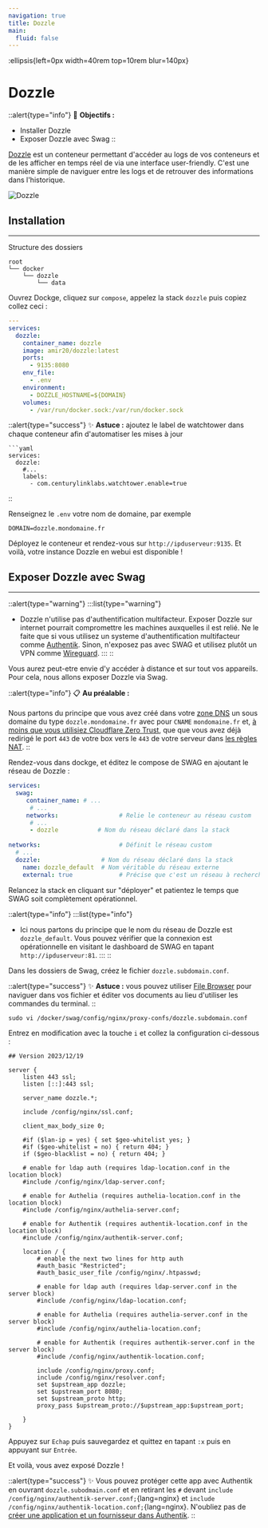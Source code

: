 ```yaml
---
navigation: true
title: Dozzle
main:
  fluid: false
---
```

:ellipsis{left=0px width=40rem top=10rem blur=140px}
# Dozzle

::alert{type="info"}
🎯 __Objectifs :__
- Installer Dozzle
- Exposer Dozzle avec Swag
::

[Dozzle](https://dozzle.dev/) est un conteneur permettant d'accéder au logs de vos conteneurs et de les afficher en temps réel de via une interface user-friendly. C'est une manière simple de naviguer entre les logs et de retrouver des informations dans l'historique.

![Dozzle](https://blog.unixhost.pro/wp-content/uploads/2023/03/image-5.png)

## Installation
---
Structure des dossiers

```console
root
└── docker
    └── dozzle
        └── data
```

Ouvrez Dockge, cliquez sur `compose`, appelez la stack `dozzle` puis copiez collez ceci :

```yaml
---
services:
  dozzle:
    container_name: dozzle
    image: amir20/dozzle:latest
    ports:
      - 9135:8080
    env_file:
      - .env
    environment:
      - DOZZLE_HOSTNAME=${DOMAIN}
    volumes:
      - /var/run/docker.sock:/var/run/docker.sock
```

::alert{type="success"}
✨ __Astuce :__ ajoutez le label de watchtower dans chaque conteneur afin d'automatiser les mises à jour

    ```yaml
    services:
      dozzle:
        #...
        labels:
          - com.centurylinklabs.watchtower.enable=true
::

Renseignez le `.env` votre nom de domaine, par exemple

```properties
DOMAIN=dozzle.mondomaine.fr
```

Déployez le conteneur et rendez-vous sur `http://ipduserveur:9135`. Et voilà, votre instance Dozzle en webui est disponible !

## Exposer Dozzle avec Swag
---

::alert{type="warning"}
:::list{type="warning"}
- Dozzle n'utilise pas d'authentification multifacteur. Exposer Dozzle sur internet pourrait compromettre les machines auxquelles il est relié. Ne le faite que si vous utilisez un systeme d'authentification multifacteur comme [Authentik](/serveex/securite/authentik/). Sinon, n'exposez pas avec SWAG et utilisez plutôt un VPN comme [Wireguard](/serveex/securite/wireguard).
:::
::

Vous aurez peut-etre envie d'y accéder à distance et sur tout vos appareils. Pour cela, nous allons exposer Dozzle via Swag.

::alert{type="info"}
📋 __Au préalable :__
<br/><br/>
Nous partons du principe que vous avez créé dans votre [zone DNS](/generalites/dns) un sous domaine du type `dozzle.mondomaine.fr` avec pour `CNAME` `mondomaine.fr` et, [à moins que vous utilisiez Cloudflare Zero Trust](/serveex/securite/cloudflare), que que vous avez déjà redirigé le port `443` de votre box vers le `443` de votre serveur dans [les règles NAT](/generalites/nat).
::

Rendez-vous dans dockge, et éditez le compose de SWAG en ajoutant le réseau de Dozzle :

```yaml
services:
  swag:
     container_name: # ...
      # ... 
     networks:                 # Relie le conteneur au réseau custom 
      # ...           
      - dozzle           # Nom du réseau déclaré dans la stack
    
networks:                      # Définit le réseau custom
  # ...
  dozzle:                 # Nom du réseau déclaré dans la stack
    name: dozzle_default  # Nom véritable du réseau externe
    external: true             # Précise que c'est un réseau à rechercher en externe
```

Relancez la stack en cliquant sur "déployer" et patientez le temps que SWAG soit complètement opérationnel.

::alert{type="info"}
:::list{type="info"}
- Ici nous partons du principe que le nom du réseau de Dozzle est `dozzle_default`. Vous pouvez vérifier que la connexion est opérationnelle en visitant le dashboard de SWAG en tapant `http://ipduserveur:81`.
:::
::


Dans les dossiers de Swag, créez le fichier `dozzle.subdomain.conf`.

::alert{type="success"}
✨ __Astuce :__ vous pouvez utiliser [File Browser](/serveex/files/file-browser) pour naviguer dans vos fichier et éditer vos documents au lieu d'utiliser les commandes du terminal.
::

```shell
sudo vi /docker/swag/config/nginx/proxy-confs/dozzle.subdomain.conf
```
Entrez en modification avec la touche `i` et collez la configuration ci-dessous :

```nginx
## Version 2023/12/19

server {
    listen 443 ssl;
    listen [::]:443 ssl;

    server_name dozzle.*;

    include /config/nginx/ssl.conf;

    client_max_body_size 0;

    #if ($lan-ip = yes) { set $geo-whitelist yes; }
    #if ($geo-whitelist = no) { return 404; }
    if ($geo-blacklist = no) { return 404; }

    # enable for ldap auth (requires ldap-location.conf in the location block)
    #include /config/nginx/ldap-server.conf;

    # enable for Authelia (requires authelia-location.conf in the location block)
    #include /config/nginx/authelia-server.conf;

    # enable for Authentik (requires authentik-location.conf in the location block)
    #include /config/nginx/authentik-server.conf;

    location / {
        # enable the next two lines for http auth
        #auth_basic "Restricted";
        #auth_basic_user_file /config/nginx/.htpasswd;

        # enable for ldap auth (requires ldap-server.conf in the server block)
        #include /config/nginx/ldap-location.conf;

        # enable for Authelia (requires authelia-server.conf in the server block)
        #include /config/nginx/authelia-location.conf;

        # enable for Authentik (requires authentik-server.conf in the server block)
        #include /config/nginx/authentik-location.conf;

        include /config/nginx/proxy.conf;
        include /config/nginx/resolver.conf;
        set $upstream_app dozzle;
        set $upstream_port 8080;
        set $upstream_proto http;
        proxy_pass $upstream_proto://$upstream_app:$upstream_port;

    }
}
```

Appuyez sur `Echap` puis sauvegardez et quittez en tapant `:x` puis en appuyant sur `Entrée`.

Et voilà, vous avez exposé Dozzle !

::alert{type="success"}
✨ Vous pouvez protéger cette app avec Authentik en ouvrant `dozzle.subodmain.conf` et en retirant les `#` devant `include /config/nginx/authentik-server.conf;`{lang=nginx} et `include /config/nginx/authentik-location.conf;`{lang=nginx}. N'oubliez pas de [créer une application et un fournisseur dans Authentik](/serveex/securite/authentik#protéger-une-app-par-reverse-proxy).
::